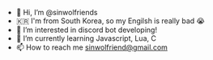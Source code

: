 - 👋 Hi, I’m @sinwolfriends
- 🇰🇷 I'm from South Korea, so my Engilsh is really bad 😭
- 👀 I’m interested in discord bot developing!
- 🌱 I’m currently learning Javascript, Lua, C
- 📫 How to reach me sinwolfriend@gmail.com

<!---
sinwolfriends/sinwolfriends is a ✨ special ✨ repository because its `README.md` (this file) appears on your GitHub profile.
You can click the Preview link to take a look at your changes.
--->
